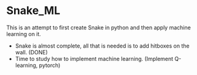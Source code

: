 # Snake_ML
This is an attempt to first create Snake in python and then apply machine learning on it.

- Snake is almost complete, all that is needed is to add hitboxes on the wall. (DONE)
- Time to study how to implement machine learning. (Implement Q-learning, pytorch)
